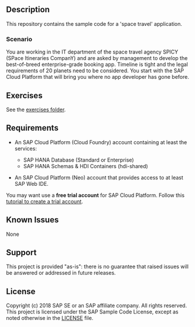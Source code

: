 ## Description
This repository contains the sample code for a 'space travel' application.

### Scenario
You are working in the IT department of the space travel agency SPICY (SPace Itineraries CompanY) and are asked by management to develop the best-of-breed enterprise-grade booking app.
Timeline is tight and the legal requirements of 20 planets need to be considered.  You start with the SAP Cloud Platform that will bring you where no app developer has gone before.

## Exercises

See the [exercises folder](https://github.com/SAP/cloud-sample-spaceflight-java/tree/master/-exercises-/README.md).

## Requirements

- An SAP Cloud Platform (Cloud Foundry) account containing at least the services:
   - SAP HANA Database (Standard or Enterprise)
   - SAP HANA Schemas & HDI Containers (hdi-shared)

- An SAP Cloud Platform (Neo) account that provides access to at least SAP Web IDE.

You may want use a **free trial account** for SAP Cloud Platform.  Follow this [tutorial to create a trial account](https://developers.sap.com/tutorials/hcp-create-trial-account.html).


## Known Issues
None

## Support

This project is provided "as-is": there is no guarantee that raised issues will be answered or addressed in future releases.


## License

Copyright (c) 2018 SAP SE or an SAP affiliate company. All rights reserved. This project is licensed under the SAP Sample Code License, except as noted otherwise in the [LICENSE](LICENSE) file.
